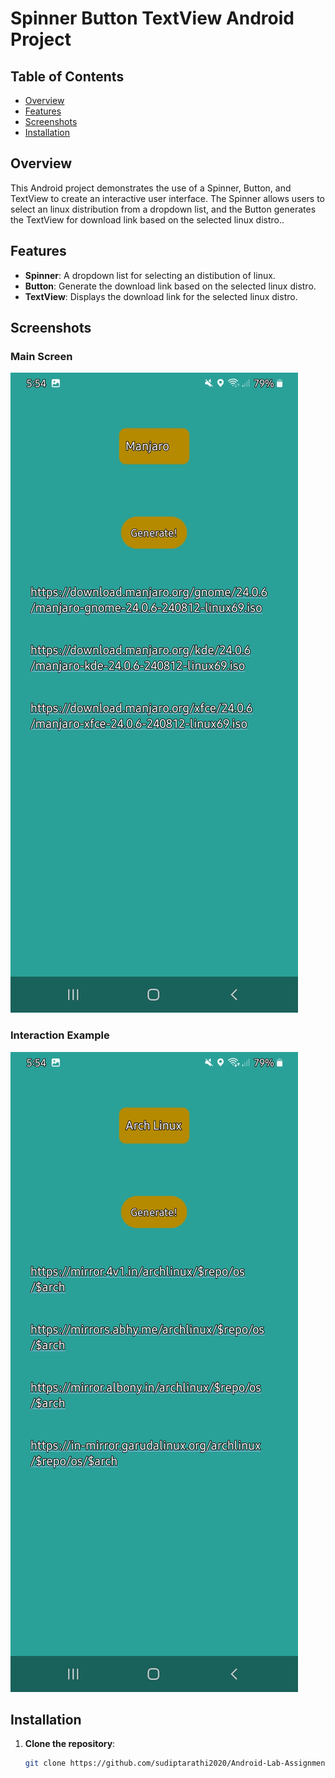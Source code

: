 # Spinner Button TextView Android Project


## Table of Contents
- [Overview](#overview)
- [Features](#features)
- [Screenshots](#screenshots)
- [Installation](#installation)

## Overview

This Android project demonstrates the use of a Spinner, Button, and TextView to create an interactive user interface. The Spinner allows users to select an linux distribution from a dropdown list, and the Button generates the TextView for download link based on the selected linux distro..

## Features

- **Spinner**: A dropdown list for selecting an distibution of linux.
- **Button**: Generate the download link based on the selected linux distro.
- **TextView**: Displays the download link for the selected linux distro.

## Screenshots

### Main Screen
![Main Screen](screenshot1.jpg)

### Interaction Example
![Interaction Example](screenshot2.jpg)

## Installation

1. **Clone the repository**:
   ```bash
   git clone https://github.com/sudiptarathi2020/Android-Lab-Assignments.git

